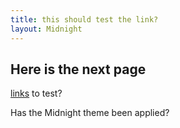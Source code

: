 ```yaml
---
title: this should test the link?
layout: Midnight
---
```




## Here is the next page

[links](index.html) to test?

Has the Midnight theme been applied?
